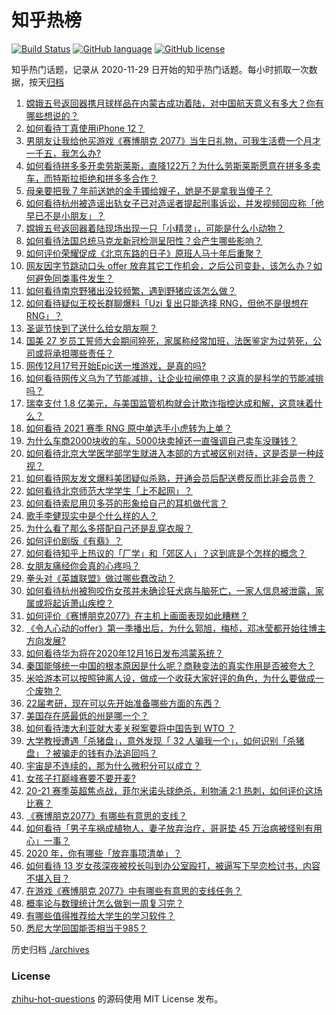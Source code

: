 # 知乎热榜
[![Build Status](https://github.com/ToWeLong/zhihu-hot-questions/workflows/CI/badge.svg)](https://github.com/ToWeLong/zhihu-hot-questions/actions)
[![GitHub language](https://img.shields.io/badge/language-golang-orange.svg)](https://golang.org/)
[![GitHub license](https://img.shields.io/github/license/ToWeLong/zhihu-hot-questions)](https://github.com/ToWeLong/zhihu-hot-questions/blob/main/LICENSE)

知乎热门话题，记录从 2020-11-29 日开始的知乎热门话题。每小时抓取一次数据，按天[归档](./archives)

<!-- BEGIN -->

1. [嫦娥五号返回器携月球样品在内蒙古成功着陆，对中国航天意义有多大？你有哪些想说的？](https://www.zhihu.com/question/435116380)
1. [如何看待丁真使用iPhone 12？](https://www.zhihu.com/question/434592793)
1. [男朋友让我给他买游戏《赛博朋克 2077》当生日礼物，可我生活费一个月才一千五，我怎么办?](https://www.zhihu.com/question/434776782)
1. [如何看待拼多多开卖劳斯莱斯，直降122万？为什么劳斯莱斯愿意在拼多多卖车，而特斯拉拒绝和拼多多合作？](https://www.zhihu.com/question/435215240)
1. [母亲要把我 7 年前送她的金手镯给嫂子，她是不是拿我当傻子？](https://www.zhihu.com/question/435119118)
1. [如何看待杭州被造谣出轨女子已对造谣者提起刑事诉讼，并发视频回应称「他早已不是小朋友」？](https://www.zhihu.com/question/435210253)
1. [嫦娥五号返回器着陆现场出现一只「小精灵」，可能是什么小动物？](https://www.zhihu.com/question/435202802)
1. [如何看待法国总统马克龙新冠检测呈阳性？会产生哪些影响？](https://www.zhihu.com/question/435278706)
1. [如何评价荣耀促成《北京东路的日子》原班人马十年后重聚？](https://www.zhihu.com/question/435106168)
1. [网友因字节跳动口头 offer 放弃其它工作机会，之后公司变卦，该怎么办？如何避免同类事件发生？](https://www.zhihu.com/question/435118515)
1. [如何看待南京野猪出没较频繁，遇到野猪应该怎么做？](https://www.zhihu.com/question/433711620)
1. [如何看待疑似王校长群聊爆料「Uzi 复出只能选择 RNG，但他不是很想在 RNG」？](https://www.zhihu.com/question/435168547)
1. [圣诞节快到了送什么给女朋友啊？](https://www.zhihu.com/question/433492176)
1. [国美 27 岁员工誓师大会期间猝死，家属称经常加班，法医鉴定为过劳死，公司或将承担哪些责任？](https://www.zhihu.com/question/435204779)
1. [网传12月17号开始Epic送一堆游戏，是真的吗?](https://www.zhihu.com/question/435065524)
1. [如何看待网传义乌为了节能减排，让企业拉闸停电？这真的是科学的节能减排吗？](https://www.zhihu.com/question/434603611)
1. [瑞幸支付 1.8 亿美元，与美国监管机构就会计欺诈指控达成和解，这意味着什么？](https://www.zhihu.com/question/435200634)
1. [如何看待 2021 赛季 RNG 原中单选手小虎转为上单？](https://www.zhihu.com/question/435203439)
1. [为什么车商2000块收的车，5000块卖掉还一直强调自己卖车没赚钱？](https://www.zhihu.com/question/434339039)
1. [如何看待北京大学医学部学生就进入本部的方式被区别对待，这是否是一种歧视？](https://www.zhihu.com/question/434974815)
1. [如何看待网友发文爆料美团疑似杀熟，开通会员后配送费反而比非会员贵？](https://www.zhihu.com/question/435061348)
1. [如何看待北京师范大学学生「上不起网」？](https://www.zhihu.com/question/435099848)
1. [如何看待索尼用贝多芬的形象给自己的耳机做代言？](https://www.zhihu.com/question/435077193)
1. [歌手李健现实中是个什么样的人？](https://www.zhihu.com/question/21181290)
1. [为什么看了那么多搭配自己还是乱穿衣服？](https://www.zhihu.com/question/46033090)
1. [如何评价剧版《有翡》？](https://www.zhihu.com/question/434976264)
1. [如何看待知乎上热议的「厂学」和「郊区人」？这到底是个怎样的概念？](https://www.zhihu.com/question/435098487)
1. [女朋友痛经你会真的心疼吗？](https://www.zhihu.com/question/392000371)
1. [拳头对《英雄联盟》做过哪些蠢改动？](https://www.zhihu.com/question/433751199)
1. [如何看待杭州被狗咬伤女孩并未确诊狂犬病与脑死亡，一家人信息被泄露，家属或将起诉萧山疾控？](https://www.zhihu.com/question/435249468)
1. [如何评价《赛博朋克2077》在主机上画面表现如此糟糕？](https://www.zhihu.com/question/434347963)
1. [《令人心动的offer》第一季播出后，为什么郭旭，梅桢，邓冰莹都开始往博主方向发展?](https://www.zhihu.com/question/384507015)
1. [如何看待华为将在2020年12月16日发布鸿蒙系统？](https://www.zhihu.com/question/434818494)
1. [秦国能够统一中国的根本原因是什么呢？商鞅变法的真实作用是否被夸大？](https://www.zhihu.com/question/434434831)
1. [米哈游本可以按照钟离人设，做成一个收获大家好评的角色，为什么要做成一个废物？](https://www.zhihu.com/question/434254466)
1. [22届考研，现在可以先开始准备哪些方面的东西？](https://www.zhihu.com/question/364876645)
1. [美国存在感最低的州是哪一个？](https://www.zhihu.com/question/433421382)
1. [如何看待澳大利亚就大麦关税案要将中国告到 WTO ？](https://www.zhihu.com/question/435126073)
1. [大学教授遭遇「杀猪盘」，意外发现「 32 人骗我一个」，如何识别「杀猪盘」？被骗走的钱有办法追回吗？](https://www.zhihu.com/question/435055077)
1. [宇宙是不连续的，那为什么微积分可以成立？](https://www.zhihu.com/question/430172368)
1. [女孩子打巅峰赛要不要开麦?](https://www.zhihu.com/question/408414316)
1. [20-21 赛季英超焦点战，菲尔米诺头球绝杀，利物浦 2:1 热刺，如何评价这场比赛？](https://www.zhihu.com/question/435190147)
1. [《赛博朋克2077》有哪些有意思的支线？](https://www.zhihu.com/question/434195338)
1. [如何看待「男子车祸成植物人，妻子放弃治疗，哥哥垫 45 万治病被怪别有用心」一事？](https://www.zhihu.com/question/434969371)
1. [2020 年，你有哪些「放弃事项清单」？](https://www.zhihu.com/question/435245347)
1. [如何看待 13 岁女孩深夜被校长叫到办公室殴打，被逼写下早恋检讨书，内容不堪入目？](https://www.zhihu.com/question/435191592)
1. [在游戏《赛博朋克 2077》中有哪些有意思的支线任务？](https://www.zhihu.com/question/435220501)
1. [概率论与数理统计怎么做到一周复习完？](https://www.zhihu.com/question/31513912)
1. [有哪些值得推荐给大学生的学习软件？](https://www.zhihu.com/question/310720786)
1. [悉尼大学回国能否相当于985？](https://www.zhihu.com/question/266843003)

<!-- END -->

历史归档 [./archives](./archives)


### License
[zhihu-hot-questions](https://github.com/towelong/zhihu-hot-questions) 的源码使用 MIT License 发布。